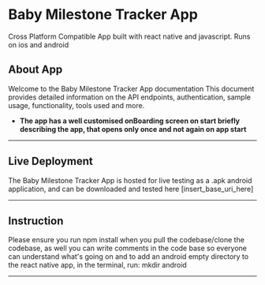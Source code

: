 # Baby Milestone Tracker App
Cross Platform Compatible App built with react native and javascript. Runs on ios and android

## About App

Welcome to the Baby Milestone Tracker App documentation
This document provides detailed information on the API endpoints, authentication, sample usage, functionality, tools used and more.
- **The app has a well customised onBoarding screen on start briefly describing the app, that opens only once and not again on app start**

---

## Live Deployment

The Baby Milestone Tracker App is hosted for live testing as a .apk android application, and can be downloaded and tested here [insert_base_uri_here]

---

## Instruction

Please ensure you run npm install when you pull the codebase/clone the codebase, as well you can write comments in the code base so everyone can understand what's going on
and to add an android empty directory to the react native app, in the terminal, run:
mkdir android

---

